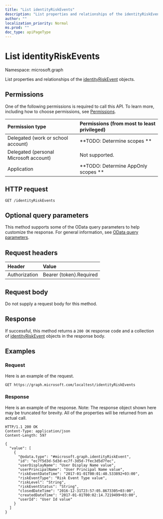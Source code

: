 ```yaml
---
title: "List identityRiskEvents"
description: "List properties and relationships of the identityRiskEvent objects."
author: ""
localization_priority: Normal
ms.prod: ""
doc_type: apiPageType
---
```


# List identityRiskEvents

Namespace: microsoft.graph

List properties and relationships of the [identityRiskEvent](../resources/identityriskevent.md) objects.

## Permissions
One of the following permissions is required to call this API. To learn more, including how to choose permissions, see [Permissions](/concepts/permissions-reference.md).

|Permission type|Permissions (from most to least privileged)|
|:---|:---|
|Delegated (work or school account)|**TODO: Determine scopes **|
|Delegated (personal Microsoft account)|Not supported.|
|Application|**TODO: Determine AppOnly scopes **|

## HTTP request
<!-- {
  "blockType": "ignored"
}
-->
``` http
GET /identityRiskEvents
```

## Optional query parameters
This method supports some of the OData query parameters to help customize the response. For general information, see [OData query parameters](/graph/query-parameters).

## Request headers
|Header|Value|
|:---|:---|
|Authorization|Bearer {token}.Required|

## Request body
Do not supply a request body for this method.

## Response
If successful, this method returns a `200 OK` response code and a collection of [identityRiskEvent](../resources/identityriskevent.md) objects in the response body.

## Examples

### Request
Here is an example of the request.
<!-- {
  "blockType": "request",
  "name": "get_identityriskevent"
}
-->
``` http
GET https://graph.microsoft.com/localtest/identityRiskEvents
```

### Response
Here is an example of the response. Note: The response object shown here may be truncated for brevity. All of the properties will be returned from an actual call.
<!-- {
  "blockType": "response",
  "truncated": true,
  "@odata.type": "collection(microsoft.graph.identityriskevent)"
}
-->
``` http
HTTP/1.1 200 OK
Content-Type: application/json
Content-Length: 597

{
  "value": [
    {
      "@odata.type": "#microsoft.graph.identityRiskEvent",
      "id": "ec7f5d3d-5d3d-ec7f-3d5d-7fec3d5d7fec",
      "userDisplayName": "User Display Name value",
      "userPrincipalName": "User Principal Name value",
      "riskEventDateTime": "2017-01-01T00:01:40.533892+03:00",
      "riskEventType": "Risk Event Type value",
      "riskLevel": "String",
      "riskEventStatus": "String",
      "closedDateTime": "2016-12-31T23:57:05.8673305+03:00",
      "createdDateTime": "2017-01-01T00:02:14.7219499+03:00",
      "userId": "User Id value"
    }
  ]
}
```

